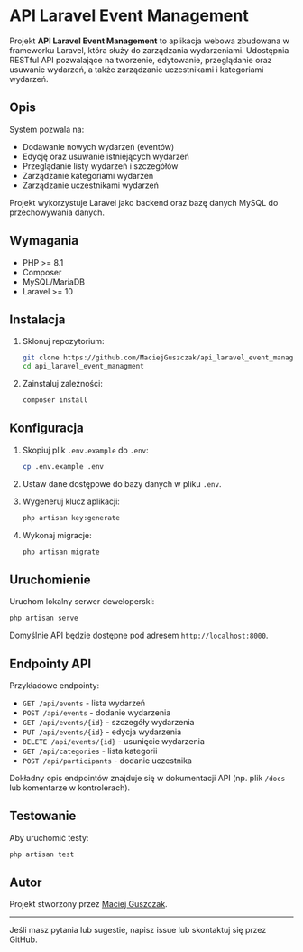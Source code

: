 # API Laravel Event Management

Projekt **API Laravel Event Management** to aplikacja webowa zbudowana w frameworku Laravel, która służy do zarządzania wydarzeniami. Udostępnia RESTful API pozwalające na tworzenie, edytowanie, przeglądanie oraz usuwanie wydarzeń, a także zarządzanie uczestnikami i kategoriami wydarzeń.

## Opis

System pozwala na:
- Dodawanie nowych wydarzeń (eventów)
- Edycję oraz usuwanie istniejących wydarzeń
- Przeglądanie listy wydarzeń i szczegółów
- Zarządzanie kategoriami wydarzeń
- Zarządzanie uczestnikami wydarzeń

Projekt wykorzystuje Laravel jako backend oraz bazę danych MySQL do przechowywania danych.

## Wymagania

- PHP >= 8.1
- Composer
- MySQL/MariaDB
- Laravel >= 10

## Instalacja

1. Sklonuj repozytorium:
    ```bash
    git clone https://github.com/MaciejGuszczak/api_laravel_event_managment.git
    cd api_laravel_event_managment
    ```

2. Zainstaluj zależności:
    ```bash
    composer install
    ```

## Konfiguracja

1. Skopiuj plik `.env.example` do `.env`:
    ```bash
    cp .env.example .env
    ```

2. Ustaw dane dostępowe do bazy danych w pliku `.env`.

3. Wygeneruj klucz aplikacji:
    ```bash
    php artisan key:generate
    ```

4. Wykonaj migracje:
    ```bash
    php artisan migrate
    ```

## Uruchomienie

Uruchom lokalny serwer deweloperski:
```bash
php artisan serve
```
Domyślnie API będzie dostępne pod adresem `http://localhost:8000`.

## Endpointy API

Przykładowe endpointy:
- `GET /api/events` - lista wydarzeń
- `POST /api/events` - dodanie wydarzenia
- `GET /api/events/{id}` - szczegóły wydarzenia
- `PUT /api/events/{id}` - edycja wydarzenia
- `DELETE /api/events/{id}` - usunięcie wydarzenia
- `GET /api/categories` - lista kategorii
- `POST /api/participants` - dodanie uczestnika

Dokładny opis endpointów znajduje się w dokumentacji API (np. plik `/docs` lub komentarze w kontrolerach).

## Testowanie

Aby uruchomić testy:
```bash
php artisan test
```

## Autor

Projekt stworzony przez [Maciej Guszczak](https://github.com/MaciejGuszczak).

---

Jeśli masz pytania lub sugestie, napisz issue lub skontaktuj się przez GitHub.
